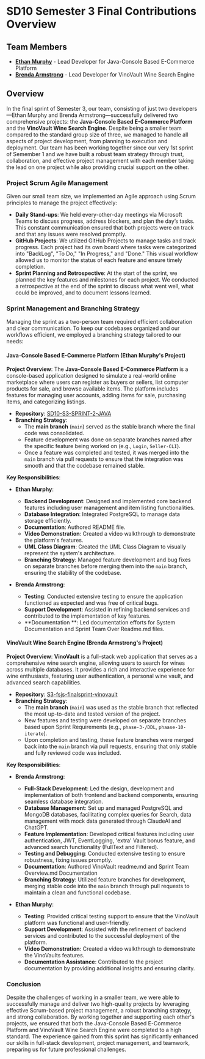 # SD10 Semester 3 Final Contributions Overview

## Team Members

- **[Ethan Murphy](https://github.com/emurphy04)** - Lead Developer for Java-Console Based E-Commerce Platform
- **[Brenda Armstrong](https://github.com/brendaleearmstrong)** - Lead Developer for VinoVault Wine Search Engine

## Overview

In the final sprint of Semester 3, our team, consisting of just two developers—Ethan Murphy and Brenda Armstrong—successfully delivered two comprehensive projects: the **Java-Console Based E-Commerce Platform** and the **VinoVault Wine Search Engine**. Despite being a smaller team compared to the standard group size of three, we managed to handle all aspects of project development, from planning to execution and deployment. Our team has been working together since our very 1st sprint of Semember 1 and we have built a robust team strategy through trust, collaboration, and effective project management with each member taking the lead on one project while also providing crucial support on the other.

### Project Scrum Agile Management

Given our small team size, we implemented an Agile approach using Scrum principles to manage the project effectively:

- **Daily Stand-ups**: We held every-other-day meetings via Microsoft Teams to discuss progress, address blockers, and plan the day’s tasks. This constant communication ensured that both projects were on track and that any issues were resolved promptly.
- **GitHub Projects**: We utilized GitHub Projects to manage tasks and track progress. Each project had its own board where tasks were categorized into "BackLog", "To Do," "In Progress," and "Done." This visual workflow allowed us to monitor the status of each feature and ensure timely completion.
- **Sprint Planning and Retrospective**: At the start of the sprint, we planned the key features and milestones for each project. We conducted a retrospective at the end of the sprint to discuss what went well, what could be improved, and to document lessons learned.

### Sprint Management and Branching Strategy

Managing the sprint as a two-person team required efficient collaboration and clear communication. To keep our codebases organized and our workflows efficient, we employed a branching strategy tailored to our needs:

#### Java-Console Based E-Commerce Platform (Ethan Murphy's Project)

**Project Overview**: 
The **Java-Console Based E-Commerce Platform** is a console-based application designed to simulate a real-world online marketplace where users can register as buyers or sellers, list computer products for sale, and browse available items. The platform includes features for managing user accounts, adding items for sale, purchasing items, and categorizing listings.

- **Repository**: [SD10-S3-SPRINT-2-JAVA](https://github.com/emurphy04/SD10-S3-SPRINT-2-JAVA)
- **Branching Strategy**:
  - The **main branch** (`main`) served as the stable branch where the final code was consolidated.
  - Feature development was done on separate branches named after the specific feature being worked on (e.g., `Login`, `Seller-CLI`).
  - Once a feature was completed and tested, it was merged into the `main` branch via pull requests to ensure that the integration was smooth and that the codebase remained stable.

**Key Responsibilities**:

- **Ethan Murphy**:
  - **Backend Development**: Designed and implemented core backend features including user management and item listing functionalities.
  - **Database Integration**: Integrated PostgreSQL to manage data storage efficiently.
  - **Documentation**: Authored README file.
  - **Video Demonstration**: Created a video walkthrough to demonstrate the platform's features.
  - **UML Class Diagram**: Created the UML Class Diagram to visually represent the system's architecture.  
  - **Branching Strategy**: Managed feature development and bug fixes on separate branches before merging them into the `main` branch, ensuring the stability of the codebase.

- **Brenda Armstrong**:
  - **Testing**: Conducted extensive testing to ensure the application functioned as expected and was free of critical bugs.
  - **Support Development**: Assisted in refining backend services and contributed to the implementation of key features.
  - **Documentation **: Led documentation efforts for System Documentation and Sprint Team Over Readme.md files.

#### VinoVault Wine Search Engine (Brenda Armstrong's Project)

**Project Overview**: 
**VinoVault** is a full-stack web application that serves as a comprehensive wine search engine, allowing users to search for wines across multiple databases. It provides a rich and interactive experience for wine enthusiasts, featuring user authentication, a personal wine vault, and advanced search capabilities.

- **Repository**: [S3-fsjs-finalsprint-vinovault](https://github.com/brendaleearmstrong/S3-fsjs-finalsprint-vinovault)
- **Branching Strategy**:
  - The **main branch** (`main`) was used as the stable branch that reflected the most up-to-date and tested version of the project.
  - New features and testing were developed on separate branches based upon Sprint Requirements (e.g., `phase-3-/DDL`, `phaase-10-iterate`).
  - Upon completion and testing, these feature branches were merged back into the `main` branch via pull requests, ensuring that only stable and fully reviewed code was included.

**Key Responsibilities**:

- **Brenda Armstrong**:
  - **Full-Stack Development**: Led the design, development and implementation of both frontend and backend components, ensuring seamless database integration.
  - **Database Management**: Set up and managed PostgreSQL and MongoDB databases, facilitating complex queries for Search, data management with mock data generated through ClaudeAI and ChatGPT.
  - **Feature Implementation**: Developed critical features including user authentication, JWT, EventLogging, 'extra' Vault bonus feature, and advanced search functionality (FullText and Filtered).
  - **Testing and Debugging**: Conducted extensive testing to ensure robustness, fixing issues promptly.
  - **Documentation**: Authored VinoVault readme.md and Sprint Team Overview.md Documentation
  - **Branching Strategy**: Utilized feature branches for development, merging stable code into the `main` branch through pull requests to maintain a clean and functional codebase.

- **Ethan Murphy**:
  - **Testing**: Provided critical testing support to ensure that the VinoVault platform was functional and user-friendly.
  - **Support Development**: Assisted with the refinement of backend services and contributed to the successful deployment of the platform.
  - **Video Demonstration**: Created a video walkthrough to demonstrate the VinoVaults features.  
  - **Documentation Assistance**: Contributed to the project documentation by providing additional insights and ensuring clarity.

### Conclusion

Despite the challenges of working in a smaller team, we were able to successfully manage and deliver two high-quality projects by leveraging effective Scrum-based project management, a robust branching strategy, and strong collaboration. By working together and supporting each other's projects, we ensured that both the Java-Console Based E-Commerce Platform and VinoVault Wine Search Engine were completed to a high standard. The experience gained from this sprint has significantly enhanced our skills in full-stack development, project management, and teamwork, preparing us for future professional challenges.
